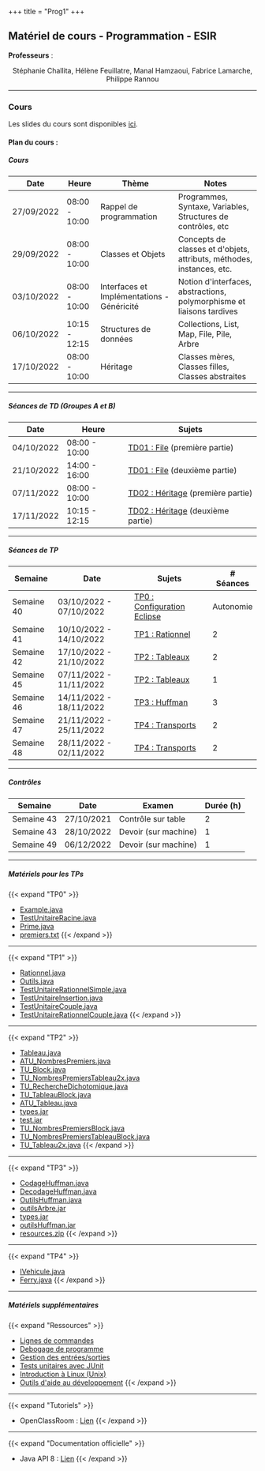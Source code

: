 +++
title = "Prog1"
+++

## Matériel de cours - Programmation - ESIR

**Professeurs** : 
<p style="text-align: center;">
Stéphanie Challita, Hélène Feuillatre, Manal Hamzaoui, Fabrice Lamarche, Philippe Rannou 
</p>

---

### Cours
				
Les slides du cours sont disponibles [ici](/prog/cours-prog-ESIR.pdf).

#### Plan du cours :

##### Cours

| Date | Heure | Thème | Notes |
| -------- | -------- | -------- | -------- |
| 27/09/2022 | 08:00 - 10:00 | Rappel de programmation | Programmes, Syntaxe, Variables, Structures de contrôles, etc |
| 29/09/2022 | 08:00 - 10:00 | Classes et Objets | Concepts de classes et d'objets, attributs, méthodes, instances, etc. |
| 03/10/2022 | 08:00 - 10:00 | Interfaces et Implémentations - Généricité | Notion d'interfaces, abstractions, polymorphisme et liaisons tardives | 
| 06/10/2022 | 10:15 - 12:15 | Structures de données | Collections, List, Map, File, Pile, Arbre |
| 17/10/2022 | 08:00 - 10:00 | Héritage | Classes mères, Classes filles, Classes abstraites | 

---

##### Séances de TD (Groupes A et B)

| Date | Heure | Sujets |
| -------- | -------- | -------- |
| 04/10/2022 | 08:00 - 10:00 | [TD01 : File](/prog/TD01-file-prog-ESIR.pdf) (première partie) | 
| 21/10/2022 | 14:00 - 16:00 | [TD01 : File](/prog/TD01-file-prog-ESIR.pdf) (deuxième partie) | 
| 07/11/2022 | 08:00 - 10:00 | [TD02 : Héritage](/prog/TD02-heritage-prog-ESIR.pdf) (première partie) | 
| 17/11/2022 | 10:15 - 12:15 | [TD02 : Héritage](/prog/TD02-heritage-prog-ESIR.pdf) (deuxième partie) |
				
---

##### Séances de TP


| Semaine | Date | Sujets | # Séances |
| -------- | -------- | -------- | -------- |
| Semaine 40 | 03/10/2022 - 07/10/2022 | [TP0 : Configuration Eclipse](/prog/TP00-config-prog-ESIR.pdf) | Autonomie | 
| Semaine 41 | 10/10/2022 - 14/10/2022 | [TP1 : Rationnel](/prog/TP01-rationnel-prog-ESIR.pdf) | 2 | 
| Semaine 42 | 17/10/2022 - 21/10/2022 | [TP2 : Tableaux](/prog/TP02-tableau-prog-ESIR.pdf) | 2 | 
| Semaine 45 | 07/11/2022 - 11/11/2022 | [TP2 : Tableaux](/prog/TP02-tableau-prog-ESIR.pdf) | 1 | 
| Semaine 46 | 14/11/2022 - 18/11/2022 | [TP3 : Huffman](/prog/TP03-huffman-prog-ESIR.pdf) | 3 | 
| Semaine 47 | 21/11/2022 - 25/11/2022 | [TP4 : Transports](/prog/TP04-transports-prog-ESIR.pdf) | 2 | 
| Semaine 48 | 28/11/2022 - 02/11/2022 | [TP4 : Transports](/prog/TP04-transports-prog-ESIR.pdf) | 2 | 
<!-- [Correction TP1](/prog/materials/tp1/correction-TP01.zip) -->

---

##### Contrôles</h3>

| Semaine | Date | Examen | Durée (h) |
| -------- | -------- | -------- | -------- |
| Semaine 43 | 27/10/2021 | Contrôle sur table | 2 | 
| Semaine 43 | 28/10/2022 | Devoir (sur machine) | 1 | 
| Semaine 49 | 06/12/2022 | Devoir (sur machine)  | 1 | 

---

##### Matériels pour les TPs

{{< expand "TP0" >}}
- [Example.java](/prog/materials/tp0/Exemple.java)
- [TestUnitaireRacine.java](/prog/materials/tp0/TestUnitaireRacine.java) 
- [Prime.java](/prog/materials/tp0/Prime.java)
- [premiers.txt](/prog/materials/tp0/premiers.txt)
{{< /expand >}}

---	

{{< expand "TP1" >}}
- [Rationnel.java](/prog/materials/tp1/Rationnel.java)
- [Outils.java](/prog/materials/tp1/Outils.java)
- [TestUnitaireRationnelSimple.java](/prog/materials/tp1/TestUnitaireRationnelSimple.java)
- [TestUnitaireInsertion.java](/prog/materials/tp1/TestUnitaireInsertion.java)
- [TestUnitaireCouple.java](/prog/materials/tp1/TestUnitaireCouple.java)
- [TestUnitaireRationnelCouple.java](/prog/materials/tp1/TestUnitaireRationnelCouple.java)
{{< /expand >}}

---

{{< expand "TP2" >}}
- [Tableau.java](/prog/materials/tp2/Tableau.java)
- [ATU_NombresPremiers.java](/prog/materials/tp2/ATU_NombresPremiers.java)
- [TU_Block.java](/prog/materials/tp2/TU_Block.java)
- [TU_NombresPremiersTableau2x.java](/prog/materials/tp2/TU_NombresPremiersTableau2x.java)
- [TU_RechercheDichotomique.java](/prog/materials/tp2/TU_RechercheDichotomique.java)
- [TU_TableauBlock.java](/prog/materials/tp2/TU_TableauBlock.java)
- [ATU_Tableau.java](/prog/materials/tp2/ATU_Tableau.java)
- [types.jar](/prog/materials/tp2/types.jar)
- [test.jar](/prog/materials/tp2/test.jar)
- [TU_NombresPremiersBlock.java](/prog/materials/tp2/TU_NombresPremiersBlock.java)
- [TU_NombresPremiersTableauBlock.java](/prog/materials/tp2/TU_NombresPremiersTableauBlock.java)
- [TU_Tableau2x.java](/prog/materials/tp2/TU_Tableau2x.java)
{{< /expand >}}

---

{{< expand "TP3" >}}
- [CodageHuffman.java](/prog/materials/tp3/CodageHuffman.java)
- [DecodageHuffman.java](/prog/materials/tp3/DecodageHuffman.java)
- [OutilsHuffman.java](/prog/materials/tp3/OutilsHuffman.java)
- [outilsArbre.jar](/prog/materials/tp3/outilsArbre.jar)
- [types.jar](/prog/materials/tp3/types.jar)
- [outilsHuffman.jar](/prog/materials/tp3/outilsHuffman.jar)
- [resources.zip](/prog/materials/tp3/resources.zip)
{{< /expand >}}

---

{{< expand "TP4" >}}
- [IVehicule.java](/prog/materials/tp4/IVehicule.java)
- [Ferry.java](/prog/materials/tp4/Ferry.java)
{{< /expand >}}

---

##### Matériels supplémentaires
{{< expand "Ressources" >}}
- [Lignes de commandes](/prog/materials/resources/command_memento_fr.pdf)
- [Debogage de programme](/prog/materials/resources/debogage.pdf)
- [Gestion des entrées/sorties](/prog/materials/resources/entree_sortie.pdf)
- [Tests unitaires avec JUnit](/prog/materials/resources/test_unitaire_junit.pdf)
- [Introduction à Linux (Unix)](/prog/materials/resources/unix_linux_introduction_fr.pdf)
- [Outils d'aide au développement](/prog/materials/resources/outils.pdf)
{{< /expand >}}

---

{{< expand "Tutoriels" >}}
- OpenClassRoom : [Lien](https://openclassrooms.com/fr/courses/6173501-debutez-la-programmation-avec-java)
{{< /expand >}}

---

{{< expand "Documentation officielle" >}}
- Java API 8 : [Lien](https://docs.oracle.com/javase/8/docs/api/)
{{< /expand >}}